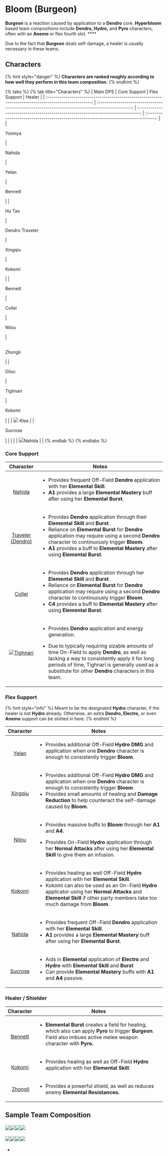 # Bloom (Burgeon)

**Burgeon** is a reaction caused by application to a **Dendro** core. **Hyperbloom** based team compositions include **Dendro, Hydro,** and **Pyro** characters, often with an **Anemo** or flex fourth slot. ****&#x20;

Due to the fact that **Burgeon** deals self-damage, a healer is usually necessary in these teams.

## Characters

{% hint style="danger" %}
**Characters are ranked roughly according to how well they perform in this team composition.**
{% endhint %}

{% tabs %}
{% tab title="Characters" %}
|                                                Main DPS                                                |                                            Core Support                                           |                                    Flex Support                                   |                                         Healer                                        |
| :----------------------------------------------------------------------------------------------------: | :-----------------------------------------------------------------------------------------------: | :-------------------------------------------------------------------------------: | :-----------------------------------------------------------------------------------: |
| <p><img src="../.gitbook/assets/ui_avataricon_yoimiya.png" alt="" data-size="original"><br>Yoimiya</p> |          <p><img src="../.gitbook/assets/ui_avataricon_nahida.png" alt=""><br>Nahida</p>          |   <p><img src="../.gitbook/assets/ui_avataricon_yelan.png" alt=""><br>Yelan</p>   |   <p><img src="../.gitbook/assets/ui_avataricon_bennett.png" alt=""><br>Bennett</p>   |
|             <p><img src="../.gitbook/assets/ui_avataricon_hutao.png" alt=""><br>Hu Tao </p>            | <p><img src="../.gitbook/assets/ui_avataricon_traveler_dendro.png" alt=""><br>Dendro Traveler</p> | <p><img src="../.gitbook/assets/ui_avataricon_xingqiu.png" alt=""><br>Xingqiu</p> |    <p><img src="../.gitbook/assets/ui_avataricon_kokomi.png" alt=""><br>Kokomi</p>    |
|            <p><img src="../.gitbook/assets/ui_avataricon_bennett.png" alt=""><br>Bennett</p>           |          <p><img src="../.gitbook/assets/ui_avataricon_collei.png" alt=""><br>Collei</p>          |   <p><img src="../.gitbook/assets/ui_avataricon_nilou.png" alt=""><br>Nilou</p>   | <p><br><img src="../.gitbook/assets/ui_avataricon_zhongli.png" alt=""><br>Zhongli</p> |
|              <p><img src="../.gitbook/assets/ui_avataricon_diluc.png" alt=""><br>Diluc</p>             |        <p><img src="../.gitbook/assets/ui_avataricon_tighnari.png" alt=""><br>Tighnari</p>        |  <p><img src="../.gitbook/assets/ui_avataricon_kokomi.png" alt=""><br>Kokomi</p>  |                                                                                       |
|                         ![](../.gitbook/assets/ui\_avataricon\_klee.png)  Klee                         |                                                                                                   | <p><img src="../.gitbook/assets/ui_avataricon_sucrose.png" alt=""><br>Sucrose</p> |                                                                                       |
|                                                                                                        |                                                                                                   |              ![](../.gitbook/assets/ui\_avataricon\_nahida.png)Nahida             |                                                                                       |
{% endtab %}
{% endtabs %}

### Core Support

|                                                                                     Character                                                                                     | Notes                                                                                                                                                                                                                                                                                                                                                                                                                                                                               |
| :-------------------------------------------------------------------------------------------------------------------------------------------------------------------------------: | ----------------------------------------------------------------------------------------------------------------------------------------------------------------------------------------------------------------------------------------------------------------------------------------------------------------------------------------------------------------------------------------------------------------------------------------------------------------------------------- |
|                <p><img src="../.gitbook/assets/ui_avataricon_nahida.png" alt="" data-size="original"></p><p><a href="../characters/dendro/nahida.md">Nahida</a></p>               | <ul><li>Provides frequent Off-Field <strong>Dendro</strong> application with her <strong>Elemental Skill</strong>.</li><li><strong>A1</strong> provides a large <strong>Elemental Mastery</strong> buff after using her <strong>Elemental Burst</strong>.</li></ul>                                                                                                                                                                                                                 |
| <p><img src="../.gitbook/assets/ui_avataricon_traveler_dendro.png" alt="" data-size="original"></p><p><a href="../characters/dendro/traveler-dendro.md">Traveler (Dendro)</a></p> | <ul><li>Provides <strong>Dendro</strong> application through their <strong>Elemental Skill</strong> and <strong>Burst</strong>.</li><li>Reliance on <strong>Elemental Burst</strong> for <strong>Dendro</strong> application may require using a second <strong>Dendro</strong> character to continuously trigger <strong>Bloom</strong>.</li><li><strong>A1</strong> provides a buff to <strong>Elemental Mastery</strong> after using <strong>Elemental Burst</strong>.</li></ul> |
|                          <p><img src="../.gitbook/assets/ui_avataricon_collei.png" alt=""></p><p><a href="../characters/dendro/collei.md">Collei</a></p>                          | <ul><li>Provides <strong>Dendro</strong> application through her <strong>Elemental Skill</strong> and <strong>Burst</strong>.</li><li>Reliance on <strong>Elemental Burst</strong> for <strong>Dendro</strong> application may require using a second <strong>Dendro</strong> character to continuously trigger <strong>Bloom</strong>.</li><li><strong>C4</strong> provides a buff to <strong>Elemental Mastery</strong> after using <strong>Elemental Burst</strong>.</li></ul>   |
|                                          ![](../.gitbook/assets/ui\_avataricon\_tighnari.png)[Tighnari](../characters/dendro/tighnari.md)                                         | <p></p><ul><li>Provides <strong>Dendro</strong> application and energy generation.</li></ul><ul><li>Due to typically requiring sizable amounts of time On-Field to apply <strong>Dendro</strong>, as well as lacking a way to consistently apply it for long periods of time, Tighnari is generally used as a substitute for other <strong>Dendro</strong> characters in this team.</li></ul>                                                                                       |

### Flex Support

{% hint style="info" %}
Meant to be the designated **Hydro** character, if the healer is not **Hydro** already. Otherwise, an extra **Dendro, Electro,** or even **Anemo** support can be slotted in here.
{% endhint %}

|                                                                        Character                                                                       | Notes                                                                                                                                                                                                                                                                                                                                                                       |
| :----------------------------------------------------------------------------------------------------------------------------------------------------: | --------------------------------------------------------------------------------------------------------------------------------------------------------------------------------------------------------------------------------------------------------------------------------------------------------------------------------------------------------------------------- |
|    <p><img src="../.gitbook/assets/ui_avataricon_yelan.png" alt="" data-size="original"></p><p><a href="../characters/hydro/yelan.md">Yelan</a></p>    | <ul><li>Provides additional Off-Field <strong>Hydro DMG</strong> and application when one <strong>Dendro</strong> character is enough to consistently trigger <strong>Bloom</strong>.</li></ul>                                                                                                                                                                             |
| <p><img src="../.gitbook/assets/ui_avataricon_xingqiu.png" alt="" data-size="original"></p><p><a href="../characters/hydro/xingqiu.md">Xingqiu</a></p> | <ul><li>Provides additional Off-Field <strong>Hydro DMG</strong> and application when one <strong>Dendro</strong> character is enough to consistently trigger <strong>Bloom</strong>.</li><li>Provides small amounts of healing and <strong>Damage Reduction</strong> to help counteract the self-damage caused by <strong>Bloom</strong>.</li></ul>                        |
|             <p><img src="../.gitbook/assets/ui_avataricon_nilou.png" alt="">  <br> <a href="../characters/hydro/nilou.md">Nilou</a><br></p>            | <ul><li>Provides massive buffs to <strong>Bloom</strong> through her <strong>A1</strong> and <strong>A4</strong>.</li></ul><ul><li>Provides On-Field <strong>Hydro</strong> application through her <strong>Normal Attacks</strong> after using her <strong>Elemental Skill</strong> to give them an infusion.</li></ul>                                                    |
|   <p><img src="../.gitbook/assets/ui_avataricon_kokomi.png" alt="" data-size="original"></p><p><a href="../characters/hydro/kokomi.md">Kokomi</a></p>  | <ul><li>Provides healing as well Off-Field <strong>Hydro</strong> application with her <strong>Elemental Skill</strong>.</li><li>Kokomi can also be used as an On-Field <strong>Hydro</strong> applicator using her <strong>Normal Attacks</strong> and <strong>Elemental Skill</strong> if other party members take too much damage from <strong>Bloom</strong>.</li></ul> |
|  <p><img src="../.gitbook/assets/ui_avataricon_nahida.png" alt="" data-size="original"></p><p><a href="../characters/dendro/nahida.md">Nahida</a></p>  | <ul><li>Provides frequent Off-Field <strong>Dendro</strong> application with her <strong>Elemental Skill</strong>.</li><li><strong>A1</strong> provides a large <strong>Elemental Mastery</strong> buff after using her <strong>Elemental Burst</strong>.</li></ul>                                                                                                         |
|            <p><img src="../.gitbook/assets/ui_avataricon_sucrose.png" alt=""></p><p><a href="../characters/anemo/sucrose.md">Sucrose</a></p>           | <ul><li>Aids in <strong>Elemental</strong> application of <strong>Electro</strong> and <strong>Hydro</strong> with <strong>Elemental Skill</strong> and <strong>Burst</strong></li><li>Can provide <strong>Elemental Mastery</strong> buffs with <strong>A1</strong> and <strong>A4</strong> passive.</li></ul>                                                             |

### Healer / Shielder

|                                                                       Character                                                                       | Notes                                                                                                                                                                                                                                       |
| :---------------------------------------------------------------------------------------------------------------------------------------------------: | ------------------------------------------------------------------------------------------------------------------------------------------------------------------------------------------------------------------------------------------- |
| <p><img src="../.gitbook/assets/ui_avataricon_bennett.png" alt="" data-size="original"></p><p><a href="../characters/pyro/bennett.md">Bennett</a></p> | <ul><li><strong>Elemental Burst</strong> creates a field for healing, which also can apply <strong>Pyro</strong> to trigger <strong>Burgeon</strong>. Field also imbues active melee weapon character with <strong>Pyro.</strong></li></ul> |
|  <p><img src="../.gitbook/assets/ui_avataricon_kokomi.png" alt="" data-size="original"></p><p><a href="../characters/hydro/kokomi.md">Kokomi</a></p>  | <ul><li>Provides healing as well as Off-Field <strong>Hydro</strong> application with her <strong>Elemental Skill</strong>.</li></ul><p></p>                                                                                                |
|              <img src="../.gitbook/assets/ui_avataricon_zhongli.png" alt="" data-size="original"> [Zhongli](../characters/geo/zhongli.md)             | <ul><li>Provides a powerful shield, as well as reduces enemy <strong>Elemental Resistances.</strong></li></ul>                                                                                                                              |

## Sample Team Composition

#### ![](../.gitbook/assets/ui\_avataricon\_hutao.png)![](../.gitbook/assets/ui\_avataricon\_nahida.png)![](../.gitbook/assets/ui\_avataricon\_yelan.png)![](../.gitbook/assets/ui\_avataricon\_zhongli.png)



#### ![](../.gitbook/assets/ui\_avataricon\_thoma.png)![](../.gitbook/assets/ui\_avataricon\_traveler\_dendro.png)![](../.gitbook/assets/ui\_avataricon\_xingqiu.png)![](../.gitbook/assets/ui\_avataricon\_barbara.png)

*
